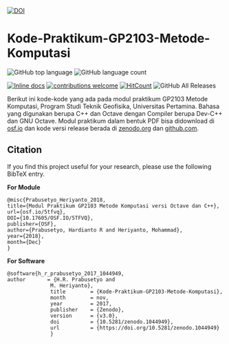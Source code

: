 <a href="https://zenodo.org/badge/latestdoi/107483319"><img src="https://zenodo.org/badge/107483319.svg" alt="DOI"></a>

# Kode-Praktikum-GP2103-Metode-Komputasi

![GitHub top language](https://img.shields.io/github/languages/top/Metkom/Kode-Praktikum-GP2103-Metode-Komputasi.svg)
![GitHub language count](https://img.shields.io/github/languages/count/Metkom/Kode-Praktikum-GP2103-Metode-Komputasi.svg)

[![Inline docs](http://inch-ci.org/github/dwyl/hapi-auth-jwt2.svg?branch=master)](http://inch-ci.org/Metkom/Kode-Praktikum-GP2103-Metode-Komputasi/hapi-auth-jwt2)
[![contributions welcome](https://img.shields.io/badge/contributions-welcome-brightgreen.svg?style=flat)](https://github.com/Metkom/Kode-Praktikum-GP2103-Metode-Komputasi/issues)
[![HitCount](http://hits.dwyl.com/Metkom/Kode-Praktikum-GP2103-Metode-Komputasi.svg)](http://hits.dwyl.com/Metkom/Kode-Praktikum-GP2103-Metode-Komputasi)
![GitHub All Releases](https://img.shields.io/github/downloads/Metkom/Kode-Praktikum-GP2103-Metode-Komputasi/total.svg)


Berikut ini kode-kode yang ada pada modul praktikum GP2103 Metode Komputasi, Program Studi Teknik Geofisika, Universitas Pertamina. Bahasa yang digunakan berupa C++ dan Octave dengan Compiler berupa Dev-C++ dan GNU Octave. Modul praktikum dalam bentuk PDF bisa didownload di [osf.io](https://osf.io/5tfvq/) dan kode versi release berada di [zenodo.org](https://zenodo.org/record/1044949#.XmMGnuExXeQ) dan [github.com](https://github.com/Metkom/Kode-Praktikum-GP2103-Metode-Komputasi). 

## Citation
If you find this project useful for your research, please use the following BibTeX entry.
    
**For Module**
    
    @misc{Prabusetyo_Heriyanto_2018,
    title={Modul Praktikum GP2103 Metode Komputasi versi Octave dan C++},
    url={osf.io/5tfvq},
    DOI={10.17605/OSF.IO/5TFVQ},
    publisher={OSF},
    author={Prabusetyo, Hardianto R and Heriyanto, Mohammad},
    year={2018},
    month={Dec}
    }

**For Software**

    @software{h_r_prabusetyo_2017_1044949,
    author       = {H.R. Prabusetyo and
                  M. Heriyanto},
                  title        = {Kode-Praktikum-GP2103-Metode-Komputasi},
                  month        = nov,
                  year         = 2017,
                  publisher    = {Zenodo},
                  version      = {v3.0},
                  doi          = {10.5281/zenodo.1044949},
                  url          = {https://doi.org/10.5281/zenodo.1044949}
                  }

